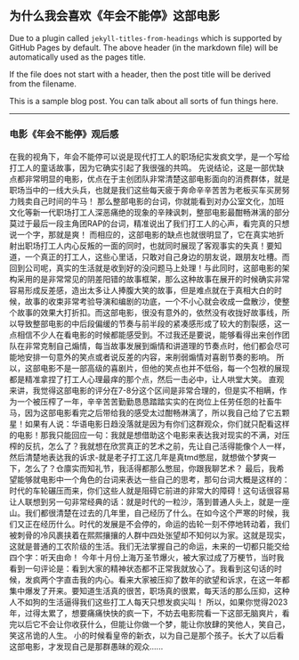 ## 为什么我会喜欢《年会不能停》这部电影

Due to a plugin called `jekyll-titles-from-headings` which is supported by GitHub Pages by default. The above header (in the markdown file) will be automatically used as the pages title.

If the file does not start with a header, then the post title will be derived from the filename.

This is a sample blog post. You can talk about all sorts of fun things here.

---

### 电影《年会不能停》观后感

####
在我的视角下，年会不能停可以说是现代打工人的职场纪实发疯文学，是一个写给打工人的童话故事，因为它确实引起了我很强的共鸣。
先说结论，这是一部优缺点都非常明显的电影，优点在于主创团队非常清楚这部电影面向的消费群体，就是职场当中的一线大头兵，也就是我们这些每天疲于奔命辛辛苦苦为老板买车买房努力贱卖自己时间的牛马！
那么整部电影的台词，你就能看到对办公室文化，加班文化等新一代职场打工人深恶痛绝的现象的辛辣讽刺，整部电影最酣畅淋漓的部分莫过于最后一段主角团RAP的台词，精准说出了我们打工人的心声，看完真的只想说一个字，那就是爽！
而相应的，这部电影的缺点也就很明显了，它在真实地折射出职场打工人内心反叛的一面的同时，也就同时展现了客观事实的失真！要知道，一个真正的打工人，这些心里话，只敢对自己身边的朋友说，跟朋友吐槽。而回到公司呢，真实的生活就是收到好的没问题马上处理！与此同时，这部电影的架构采用的是非常常见的阴差阳错的故事框架，那么这种故事在展开的时候确实非常容易形成反差感，造出太多让人捧腹大笑的故事，但是难点就在于真相大白的时候，故事的收束非常考验导演和编剧的功底，一个不小心就会收成一盘散沙，使整个故事的效果大打折扣。而这部电影，很没有意外的，依然没有收拢好故事线，所以导致整部电影的中后段偏缓的节奏与前半段的紧凑感形成了较大的割裂感，这一点相信不少人在看电影的时候都能感受到。不过我还是要说，能够看得出来创作团队在非常克制自己煽情，每当故事发展到煽情和讲道理的节奏点时，他们都会尽可能地安排一句意外的笑点或者说反差的内容，来削弱煽情对喜剧节奏的影响。
所以，这部电影不是一部高级的喜剧片，但他的笑点也并不低俗，每一个包袱的展现都是精准拿捏了打工人心理最痒的那个点，然后一击必中，让人哄堂大笑。
直观来讲，我觉得这部电影的评分在7-8分这个区间是非常合理的，但是实不相瞒，作为一个被压榨了一年，辛辛苦苦勤勤恳恳踏踏实实的在岗位上任劳任怨的社畜牛马，因为这部电影看完之后带给我的感受太过酣畅淋漓了，所以我自己给了它五颗星！如果有人说：华语电影日趋没落就是因为有你们这群观众，你们就只配看这样的电影！那我只能回应一句：我就是想借助这个电影来表达我对现实的不满，对压榨的反抗，怎么了？我就想在欣赏真正的艺术之前，先让自己活得能像个人一样，然后清楚地表达我的诉求-就是老子打工这几年是真tmd憋屈，就想做个梦爽一下，怎么了？仓廪实而知礼节，我活得都那么憋屈，你跟我聊艺术？
最后，我希望能够就电影中一个角色的台词来表达一些自己的思考，那句台词大概是这样的：时代的车轮碾压而来，你们这些人就是阻碍它前进的非常大的障碍！这句话很容易让人联想到另一句非常经典的话：就是时代的一粒沙，落到普通人头上，就是一座山。我们都很清楚在过去的几年里，自己经历了什么。在如今这个严寒的时候，我们又正在经历什么。时代的发展是不会停的，命运的齿轮一刻不停地转动着，我们被刺骨的冷风裹挟着在熙熙攘攘的人群中四处张望却不知何以为家。这就是现实，这就是普通的工农阶级的生活。我们无法掌握自己的命运，未来的一切都只能交给四个字：听天由命！
今年十月份上海万圣节爆火，被大家过成了万梗节，当时我看到一句评论是：看到大家的精神状态都不正常我就放心了。我看到这句话的时候，发疯两个字直击我的内心。看来大家被压抑了数年的欲望和诉求，在这一年都集中爆发了开来。要知道生活真的很苦，职场真的很累，每天活的那么压抑，这种人不如狗的生活逼得我们这些打工人每天只想发疯尖叫！
所以，如果你觉得2023年，过得太累了，想要痛痛快快的疯一下，不妨去电影院看一下这部无脑爽片，看完以后它不会让你收获什么，但能让你做一个梦，能让你放肆的笑他人，笑自己，笑这吊诡的人生。
小的时候看皇帝的新衣，以为自己是那个孩子。长大了以后看这部电影，才发现自己是那群愚昧的观众......
####
